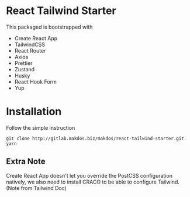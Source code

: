 # React Tailwind Starter
This packaged is bootstrapped with 
 - Create React App
 - TailwindCSS
 - React Router
 - Axios
 - Prettier
 - Zustand
 - Husky
 - React Hook Form
 - Yup

# Installation
Follow the simple instruction
```
git clone http://gitlab.makdos.biz/makdos/react-tailwind-starter.git
yarn
```


## Extra Note
Create React App doesn't let you override the PostCSS configuration natively, we also need to install CRACO to be able to configure Tailwind. (Note from Tailwind Doc)

